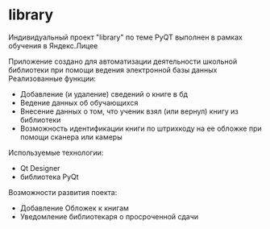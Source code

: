 # library
Индивидуальный проект "library" по теме PyQT выполнен в рамках обучения в Яндекс.Лицее

Приложение создано для автоматизации деятельности школьной библиотеки при помощи ведения электронной базы данных
Реализованные функции:
- Добавление (и удаление) сведений о книге в бд
- Ведение данных об обучающихся
- Внесение данных о том, что ученик взял (или вернул) книгу из библиотеки
- Возможность идентификации книги по штрихкоду на ее обложке при помощи сканера или камеры

Используемые технологии:
- Qt Designer
- библиотека PyQt

Возможности развития поекта:
- Добавление Обложек к книгам
- Уведомление библиотекаря о просроченной сдачи
